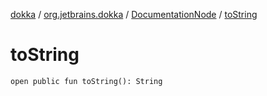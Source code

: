 [dokka](../../index.md) / [org.jetbrains.dokka](../index.md) / [DocumentationNode](index.md) / [toString](toString.md)

# toString

```
open public fun toString(): String
```
